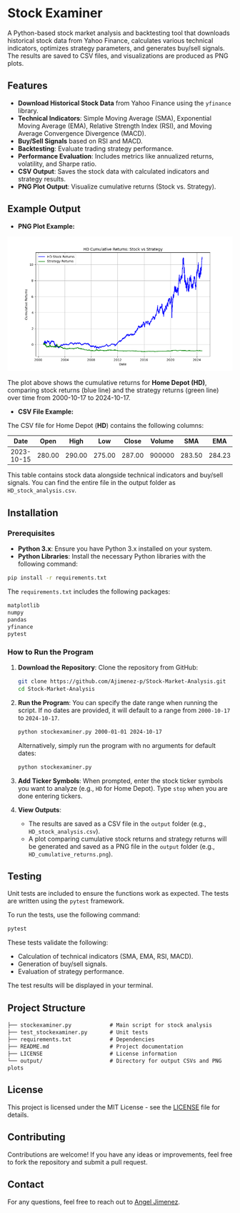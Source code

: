 
# Stock Examiner

A Python-based stock market analysis and backtesting tool that downloads historical stock data from Yahoo Finance, calculates various technical indicators, optimizes strategy parameters, and generates buy/sell signals. The results are saved to CSV files, and visualizations are produced as PNG plots.

## Features

- **Download Historical Stock Data** from Yahoo Finance using the `yfinance` library.
- **Technical Indicators**: Simple Moving Average (SMA), Exponential Moving Average (EMA), Relative Strength Index (RSI), and Moving Average Convergence Divergence (MACD).
- **Buy/Sell Signals** based on RSI and MACD.
- **Backtesting**: Evaluate trading strategy performance.
- **Performance Evaluation**: Includes metrics like annualized returns, volatility, and Sharpe ratio.
- **CSV Output**: Saves the stock data with calculated indicators and strategy results.
- **PNG Plot Output**: Visualize cumulative returns (Stock vs. Strategy).

## Example Output

- **PNG Plot Example:**

![Cumulative Returns Plot](./output/HD_cumulative_returns.png)

The plot above shows the cumulative returns for **Home Depot (HD)**, comparing stock returns (blue line) and the strategy returns (green line) over time from 2000-10-17 to 2024-10-17.

- **CSV File Example:**

The CSV file for Home Depot (**HD**) contains the following columns:

| Date       | Open  | High  | Low   | Close | Volume | SMA   | EMA   | RSI   | MACD  | MACD_Signal | Signal | Position | Stock_Returns | Strategy_Returns | Cumulative_Stock_Returns | Cumulative_Strategy_Returns |
|------------|-------|-------|-------|-------|--------|-------|-------|-------|-------|-------------|--------|----------|---------------|------------------|-------------------------|----------------------------|
| 2023-10-15 | 280.00| 290.00| 275.00| 287.00| 900000 | 283.50| 284.23| 58.34 | 0.75  | 0.60        | 0      | 0        | 0.001         | 0                | 0.03                    | 0.00                       |

This table contains stock data alongside technical indicators and buy/sell signals. You can find the entire file in the output folder as `HD_stock_analysis.csv`.

## Installation

### Prerequisites

- **Python 3.x**: Ensure you have Python 3.x installed on your system.
- **Python Libraries**: Install the necessary Python libraries with the following command:

```bash
pip install -r requirements.txt
```

The `requirements.txt` includes the following packages:

```
matplotlib
numpy
pandas
yfinance
pytest
```

### How to Run the Program

1. **Download the Repository**:
   Clone the repository from GitHub:

   ```bash
   git clone https://github.com/Ajimenez-p/Stock-Market-Analysis.git
   cd Stock-Market-Analysis
   ```

2. **Run the Program**:
   You can specify the date range when running the script. If no dates are provided, it will default to a range from `2000-10-17` to `2024-10-17`.

   ```bash
   python stockexaminer.py 2000-01-01 2024-10-17
   ```

   Alternatively, simply run the program with no arguments for default dates:

   ```bash
   python stockexaminer.py
   ```

3. **Add Ticker Symbols**:
   When prompted, enter the stock ticker symbols you want to analyze (e.g., `HD` for Home Depot). Type `stop` when you are done entering tickers.

4. **View Outputs**:
   - The results are saved as a CSV file in the `output` folder (e.g., `HD_stock_analysis.csv`).
   - A plot comparing cumulative stock returns and strategy returns will be generated and saved as a PNG file in the `output` folder (e.g., `HD_cumulative_returns.png`).

## Testing

Unit tests are included to ensure the functions work as expected. The tests are written using the `pytest` framework.

To run the tests, use the following command:

```bash
pytest
```

These tests validate the following:
- Calculation of technical indicators (SMA, EMA, RSI, MACD).
- Generation of buy/sell signals.
- Evaluation of strategy performance.

The test results will be displayed in your terminal.

## Project Structure

```
├── stockexaminer.py            # Main script for stock analysis
├── test_stockexaminer.py       # Unit tests
├── requirements.txt            # Dependencies
├── README.md                   # Project documentation
├── LICENSE                     # License information
└── output/                     # Directory for output CSVs and PNG plots
```

## License

This project is licensed under the MIT License - see the [LICENSE](./LICENSE) file for details.

## Contributing

Contributions are welcome! If you have any ideas or improvements, feel free to fork the repository and submit a pull request.

## Contact

For any questions, feel free to reach out to [Angel Jimenez](mailto:angeljjimenez04@gmail.com).
